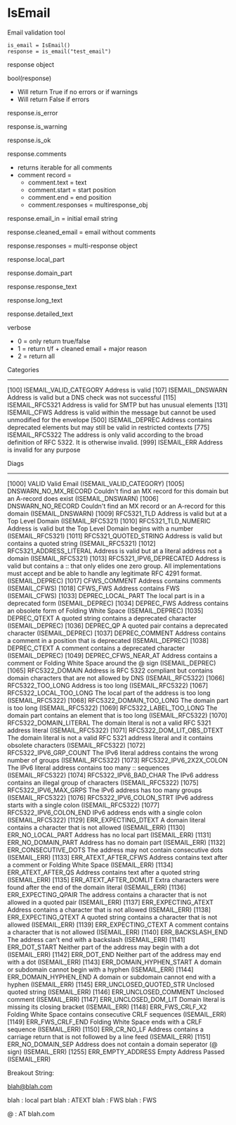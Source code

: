 # IsEmail
Email validation tool


    is_email = IsEmail()
    response = is_email("test_email")

response object

bool(response)
* Will return True if no errors or if warnings
* Will return False if errors

response.is_error

response.is_warning

response.is_ok

response.comments
* returns iterable for all comments
* comment record =
    * comment.text = text
    * comment.start = start position
    * comment.end = end position
    * comment.responses = multiresponse_obj

response.email_in = initial email string

response.cleaned_email = email without comments

response.responses = multi-response object

response.local_part

response.domain_part

response.response_text

response.long_text

response.detailed_text


verbose
* 0 = only return true/false
* 1 = return t/f + cleaned email + major reason
* 2 = return all


Categories
**********
[100] ISEMAIL_VALID_CATEGORY  Address is valid
[107]        ISEMAIL_DNSWARN  Address is valid but a DNS check was not successful
[115]        ISEMAIL_RFC5321  Address is valid for SMTP but has unusual elements
[131]           ISEMAIL_CFWS  Address is valid within the message but cannot be used unmodified for the envelope
[500]         ISEMAIL_DEPREC  Address contains deprecated elements but may still be valid in restricted contexts
[775]        ISEMAIL_RFC5322  The address is only valid according to the broad definition of RFC 5322. It is otherwise invalid.
[999]            ISEMAIL_ERR  Address is invalid for any purpose


Diags
*********
[1000]                     VALID  Valid Email (ISEMAIL_VALID_CATEGORY)
[1005]      DNSWARN_NO_MX_RECORD  Couldn't find an MX record for this domain but an A-record does exist (ISEMAIL_DNSWARN)
[1006]         DNSWARN_NO_RECORD  Couldn't find an MX record or an A-record for this domain (ISEMAIL_DNSWARN)
[1009]               RFC5321_TLD  Address is valid but at a Top Level Domain (ISEMAIL_RFC5321)
[1010]       RFC5321_TLD_NUMERIC  Address is valid but the Top Level Domain begins with a number (ISEMAIL_RFC5321)
[1011]     RFC5321_QUOTED_STRING  Address is valid but contains a quoted string (ISEMAIL_RFC5321)
[1012]   RFC5321_ADDRESS_LITERAL  Address is valid but at a literal address not a domain (ISEMAIL_RFC5321)
[1013]   RFC5321_IPV6_DEPRECATED  Address is valid but contains a :: that only elides one zero group. All implementations must accept and be able to handle any legitimate RFC 4291 format. (ISEMAIL_DEPREC)
[1017]              CFWS_COMMENT  Address contains comments (ISEMAIL_CFWS)
[1018]                  CFWS_FWS  Address contains FWS (ISEMAIL_CFWS)
[1033]         DEPREC_LOCAL_PART  The local part is in a deprecated form (ISEMAIL_DEPREC)
[1034]                DEPREC_FWS  Address contains an obsolete form of Folding White Space (ISEMAIL_DEPREC)
[1035]              DEPREC_QTEXT  A quoted string contains a deprecated character (ISEMAIL_DEPREC)
[1036]                 DEPREC_QP  A quoted pair contains a deprecated character (ISEMAIL_DEPREC)
[1037]            DEPREC_COMMENT  Address contains a comment in a position that is deprecated (ISEMAIL_DEPREC)
[1038]              DEPREC_CTEXT  A comment contains a deprecated character (ISEMAIL_DEPREC)
[1049]       DEPREC_CFWS_NEAR_AT  Address contains a comment or Folding White Space around the @ sign (ISEMAIL_DEPREC)
[1065]            RFC5322_DOMAIN  Address is RFC 5322 compliant but contains domain characters that are not allowed by DNS (ISEMAIL_RFC5322)
[1066]          RFC5322_TOO_LONG  Address is too long (ISEMAIL_RFC5322)
[1067]    RFC5322_LOCAL_TOO_LONG  The local part of the address is too long (ISEMAIL_RFC5322)
[1068]   RFC5322_DOMAIN_TOO_LONG  The domain part is too long (ISEMAIL_RFC5322)
[1069]    RFC5322_LABEL_TOO_LONG  The domain part contains an element that is too long (ISEMAIL_RFC5322)
[1070]    RFC5322_DOMAIN_LITERAL  The domain literal is not a valid RFC 5321 address literal (ISEMAIL_RFC5322)
[1071] RFC5322_DOM_LIT_OBS_DTEXT  The domain literal is not a valid RFC 5321 address literal and it contains obsolete characters (ISEMAIL_RFC5322)
[1072]    RFC5322_IPV6_GRP_COUNT  The IPv6 literal address contains the wrong number of groups (ISEMAIL_RFC5322)
[1073]   RFC5322_IPV6_2X2X_COLON  The IPv6 literal address contains too many :: sequences (ISEMAIL_RFC5322)
[1074]     RFC5322_IPV6_BAD_CHAR  The IPv6 address contains an illegal group of characters (ISEMAIL_RFC5322)
[1075]     RFC5322_IPV6_MAX_GRPS  The IPv6 address has too many groups (ISEMAIL_RFC5322)
[1076]   RFC5322_IPV6_COLON_STRT  IPv6 address starts with a single colon (ISEMAIL_RFC5322)
[1077]    RFC5322_IPV6_COLON_END  IPv6 address ends with a single colon (ISEMAIL_RFC5322)
[1129]       ERR_EXPECTING_DTEXT  A domain literal contains a character that is not allowed (ISEMAIL_ERR)
[1130]         ERR_NO_LOCAL_PART  Address has no local part (ISEMAIL_ERR)
[1131]        ERR_NO_DOMAIN_PART  Address has no domain part (ISEMAIL_ERR)
[1132]      ERR_CONSECUTIVE_DOTS  The address may not contain consecutive dots (ISEMAIL_ERR)
[1133]      ERR_ATEXT_AFTER_CFWS  Address contains text after a comment or Folding White Space (ISEMAIL_ERR)
[1134]        ERR_ATEXT_AFTER_QS  Address contains text after a quoted string (ISEMAIL_ERR)
[1135]    ERR_ATEXT_AFTER_DOMLIT  Extra characters were found after the end of the domain literal (ISEMAIL_ERR)
[1136]       ERR_EXPECTING_QPAIR  The address contains a character that is not allowed in a quoted pair (ISEMAIL_ERR)
[1137]       ERR_EXPECTING_ATEXT  Address contains a character that is not allowed (ISEMAIL_ERR)
[1138]       ERR_EXPECTING_QTEXT  A quoted string contains a character that is not allowed (ISEMAIL_ERR)
[1139]       ERR_EXPECTING_CTEXT  A comment contains a character that is not allowed (ISEMAIL_ERR)
[1140]         ERR_BACKSLASH_END  The address can't end with a backslash (ISEMAIL_ERR)
[1141]             ERR_DOT_START  Neither part of the address may begin with a dot (ISEMAIL_ERR)
[1142]               ERR_DOT_END  Neither part of the address may end with a dot (ISEMAIL_ERR)
[1143]   ERR_DOMAIN_HYPHEN_START  A domain or subdomain cannot begin with a hyphen (ISEMAIL_ERR)
[1144]     ERR_DOMAIN_HYPHEN_END  A domain or subdomain cannot end with a hyphen (ISEMAIL_ERR)
[1145]   ERR_UNCLOSED_QUOTED_STR  Unclosed quoted string (ISEMAIL_ERR)
[1146]      ERR_UNCLOSED_COMMENT  Unclosed comment (ISEMAIL_ERR)
[1147]      ERR_UNCLOSED_DOM_LIT  Domain literal is missing its closing bracket (ISEMAIL_ERR)
[1148]           ERR_FWS_CRLF_X2  Folding White Space contains consecutive CRLF sequences (ISEMAIL_ERR)
[1149]          ERR_FWS_CRLF_END  Folding White Space ends with a CRLF sequence (ISEMAIL_ERR)
[1150]              ERR_CR_NO_LF  Address contains a carriage return that is not followed by a line feed (ISEMAIL_ERR)
[1151]         ERR_NO_DOMAIN_SEP  Address does not contain a domain seperator (@ sign) (ISEMAIL_ERR)
[1255]         ERR_EMPTY_ADDRESS  Empty Address Passed (ISEMAIL_ERR)



Breakout String:

blah@blah.com

blah    :  local part
    blah    :  ATEXT
        blah    :  FWS
        blah    :  FWS

@       : AT
blah.com
